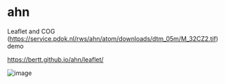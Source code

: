 # ahn

Leaflet and COG (https://service.pdok.nl/rws/ahn/atom/downloads/dtm_05m/M_32CZ2.tif) demo 

https://bertt.github.io/ahn/leaflet/

![image](https://github.com/bertt/ahn/assets/538812/69e0ecfd-bca7-4f48-ba91-98f959fd294a)
